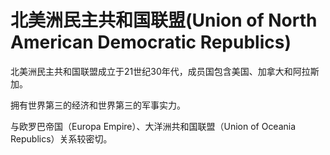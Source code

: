 # 北美洲民主共和国联盟(Union of North American Democratic Republics)

北美洲民主共和国联盟成立于21世纪30年代，成员国包含美国、加拿大和阿拉斯加。

拥有世界第三的经济和世界第三的军事实力。

与欧罗巴帝国（Europa Empire）、大洋洲共和国联盟（Union of Oceania Republics）关系较密切。
